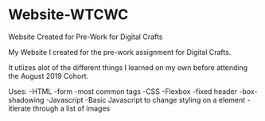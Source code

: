 # Website-WTCWC
Website Created for Pre-Work for Digital Crafts

My Website I created for the pre-work assignment for Digital Crafts. 

It utlizes alot of the different things I learned on my own before attending the August 2019 Cohort.

Uses:
  -HTML
    -form
    -most common tags
  -CSS
    -Flexbox
    -fixed header
    -box-shadowing
  -Javascript
    -Basic Javascript to change styling on a element
    -itlerate through a list of images
